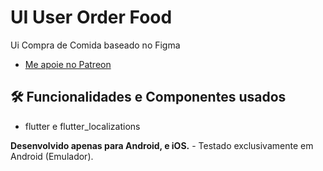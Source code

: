 # UI User Order Food  

Ui Compra de Comida baseado no Figma

- [Me apoie no Patreon](https://patreon.com/carlosalbertopinto?fan_landing=true)

<h2>🛠️ Funcionalidades e Componentes usados</h2>

- flutter e flutter_localizations


<b>Desenvolvido apenas para Android, e iOS.</b> - Testado exclusivamente em Android (Emulador). 
